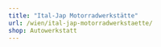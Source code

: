 ```yaml
---
title: "Ital-Jap Motorradwerkstätte"
url: /wien/ital-jap-motorradwerkstaette/
shop: Autowerkstatt
---
```

